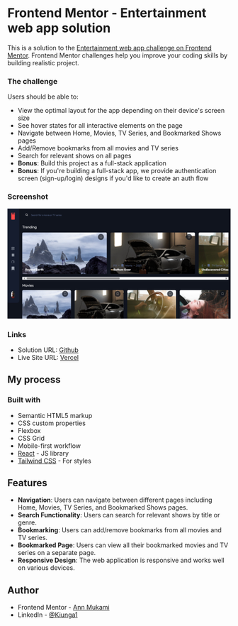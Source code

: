 # Frontend Mentor - Entertainment web app solution

This is a solution to the [Entertainment web app challenge on Frontend Mentor](https://www.frontendmentor.io/challenges/entertainment-web-app-J-UhgAW1X). Frontend Mentor challenges help you improve your coding skills by building realistic project.


### The challenge

Users should be able to:

- View the optimal layout for the app depending on their device's screen size
- See hover states for all interactive elements on the page
- Navigate between Home, Movies, TV Series, and Bookmarked Shows pages
- Add/Remove bookmarks from all movies and TV series
- Search for relevant shows on all pages
- **Bonus**: Build this project as a full-stack application
- **Bonus**: If you're building a full-stack app, we provide authentication screen (sign-up/login) designs if you'd like to create an auth flow

### Screenshot

![ Entertainment Web App](./public/enterta.png)

### Links

- Solution URL: [Github](https://github.com/Kiunga1/Entertainment-web-app)
- Live Site URL: [Vercel](https://entertainment-web-app-tau-seven.vercel.app/)

## My process

### Built with

- Semantic HTML5 markup
- CSS custom properties
- Flexbox
- CSS Grid
- Mobile-first workflow
- [React](https://reactjs.org/) - JS library
- [Tailwind CSS](https://tailwindcss.com/) - For styles

## Features

- **Navigation**: Users can navigate between different pages including Home, Movies, TV Series, and Bookmarked Shows pages.
- **Search Functionality**: Users can search for relevant shows by title or genre.
- **Bookmarking**: Users can add/remove bookmarks from all movies and TV series.
- **Bookmarked Page**: Users can view all their bookmarked movies and TV series on a separate page.
- **Responsive Design**: The web application is responsive and works well on various devices.


## Author

- Frontend Mentor - [Ann Mukami](https://www.linkedin.com/in/ann-mukami/)
- LinkedIn - [@Kiunga1](https://www.frontendmentor.io/profile/Kiunga1)
